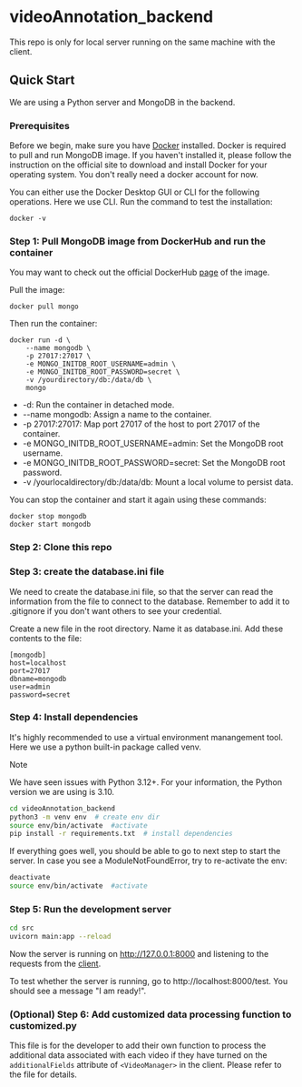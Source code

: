# videoAnnotation_backend

This repo is only for local server running on the same machine with the client.

## Quick Start

We are using a Python server and MongoDB in the backend.

### Prerequisites

Before we begin, make sure you have [Docker]((https://www.docker.com/)) installed. Docker is required to pull and run MongoDB image. If you haven't installed it, please follow the instruction on the official site to download and install Docker for your operating system. You don't really need a docker account for now.

You can either use the Docker Desktop GUI or CLI for the following operations. Here we use CLI. 
Run the command to test the installation:
```
docker -v
```

### Step 1: Pull MongoDB image from DockerHub and run the container  

You may want to check out the official DockerHub [page](https://hub.docker.com/_/mongo) of the image.

Pull the image:
```
docker pull mongo
```

Then run the container:
```
docker run -d \
    --name mongodb \
    -p 27017:27017 \
    -e MONGO_INITDB_ROOT_USERNAME=admin \
    -e MONGO_INITDB_ROOT_PASSWORD=secret \
    -v /yourdirectory/db:/data/db \
    mongo
```
* -d: Run the container in detached mode.
* --name mongodb: Assign a name to the container.
* -p 27017:27017: Map port 27017 of the host to port 27017 of the container.
* -e MONGO_INITDB_ROOT_USERNAME=admin: Set the MongoDB root username.
* -e MONGO_INITDB_ROOT_PASSWORD=secret: Set the MongoDB root password.
* -v /yourlocaldirectory/db:/data/db: Mount a local volume to persist data.


You can stop the container and start it again using these commands:
```
docker stop mongodb
docker start mongodb
```

### Step 2: Clone this repo

### Step 3: create the database.ini file

We need to create the database.ini file, so that the server can read the information from the file to connect to the database. Remember to add it to .gitignore if you don't want others to see your credential.

Create a new file in the root directory. Name it as database.ini. Add these contents to the file:
```
[mongodb]
host=localhost
port=27017
dbname=mongodb
user=admin
password=secret
```

### Step 4: Install dependencies

It's highly recommended to use a virtual environment manangement tool. Here we use a python built-in package called venv.

> [!NOTE]
> We have seen issues with Python 3.12+. For your information, the Python version we are using is 3.10.

```bash
cd videoAnnotation_backend
python3 -m venv env  # create env dir
source env/bin/activate  #activate
pip install -r requirements.txt  # install dependencies
```

If everything goes well, you should be able to go to next step to start the server. In case you see a ModuleNotFoundError, try to re-activate the env:
```bash
deactivate
source env/bin/activate  #activate
```

### Step 5: Run the development server

```bash
cd src
uvicorn main:app --reload
```

Now the server is running on http://127.0.0.1:8000 and listening to the requests from the [client](https://github.com/JaneliaSciComp/videoAnnotation).

To test whether the server is running, go to http://localhost:8000/test. You should see a message "I am ready!".

### (Optional) Step 6: Add customized data processing function to customized.py 

This file is for the developer to add their own function to process the additional data associated with each video if they have turned on the `additionalFields` attribute of `<VideoManager>` in the client. Please refer to the file for details.